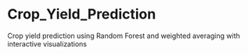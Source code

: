 # Crop_Yield_Prediction
Crop yield prediction using Random Forest and weighted averaging with interactive visualizations
